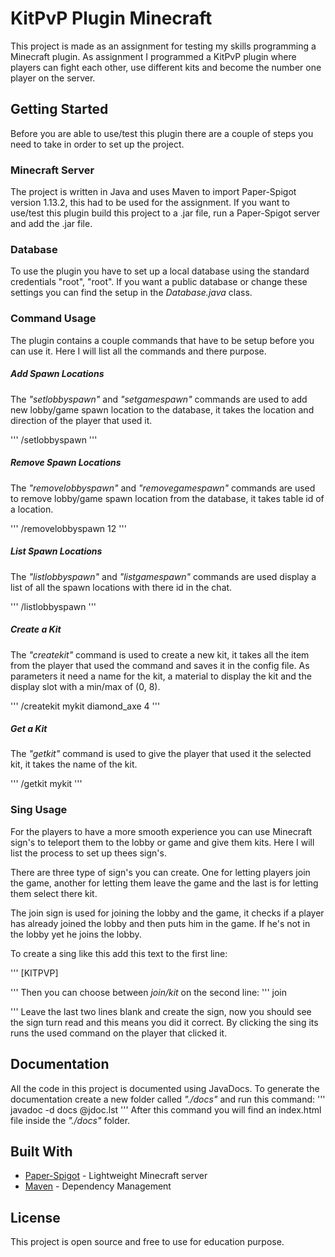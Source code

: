 # KitPvP Plugin Minecraft

This project is made as an assignment for testing my skills programming a Minecraft plugin. As assignment I programmed a KitPvP plugin where players can fight each other, use different kits and become the number one player on the server.

## Getting Started

Before you are able to use/test this plugin there are a couple of steps you need to take in order to set up the project.

### Minecraft Server

The project is written in Java and uses Maven to import Paper-Spigot version 1.13.2, this had to be used for the assignment. If you want to use/test this plugin build this project to a .jar file, run a Paper-Spigot server and add the .jar file.

### Database
To use the plugin you have to set up a local database using the standard credentials "root", "root". If you want a public database or change these settings you can find the setup in the *Database.java* class.

### Command Usage

The plugin contains a couple commands that have to be setup before you can use it. Here I will list all the commands and there purpose.

##### Add Spawn Locations

The *"setlobbyspawn"* and *"setgamespawn"* commands are used to add new lobby/game spawn location to the database, it takes the location and direction of the player that used it.

'''
/setlobbyspawn
'''

##### Remove Spawn Locations

The *"removelobbyspawn"* and *"removegamespawn"* commands are used to remove lobby/game spawn location from the database, it takes table id of a location.

'''
/removelobbyspawn 12
'''

##### List Spawn Locations

The *"listlobbyspawn"* and *"listgamespawn"* commands are used display a list of all the spawn locations with there id in the chat.

'''
/listlobbyspawn
'''

##### Create a Kit

The *"createkit"* command is used to create a new kit, it takes all the item from the player that used the command and saves it in the config file. As parameters it need a name for the kit, a material to display the kit and the display slot with a min/max of (0, 8).

'''
/createkit mykit diamond_axe 4
'''

##### Get a Kit

The *"getkit"* command is used to give the player that used it the selected kit, it takes the name of the kit.

'''
/getkit mykit
'''

### Sing Usage

For the players to have a more smooth experience you can use Minecraft sign's to teleport them to the lobby or game and give them kits. Here I will list the process to set up thees sign's.

There are three type of sign's you can create. One for letting players join the game, another for letting them leave the game and the last is for letting them select there kit.

The join sign is used for joining the lobby and the game, it checks if a player has already joined the lobby and then puts him in the game. If he's not in the lobby yet he joins the lobby.

To create a sing like this add this text to the first line:

'''
[KITPVP]

'''
Then you can choose between *join/kit* on the second line:
'''
join

'''
Leave the last two lines blank and create the sign, now you should see the sign turn read and this means you did it correct. By clicking the sing its runs the used command on the player that clicked it.

## Documentation
All the code in this project is documented using JavaDocs. To generate the documentation create a new folder called *"./docs"* and run this command:
'''
javadoc -d docs @jdoc.lst
'''
After this command you will find an index.html file inside the *"./docs"* folder.
## Built With

* [Paper-Spigot](https://papermc.io/) - Lightweight Minecraft server
* [Maven](https://maven.apache.org/) - Dependency Management

## License

This project is open source and free to use for education purpose.
